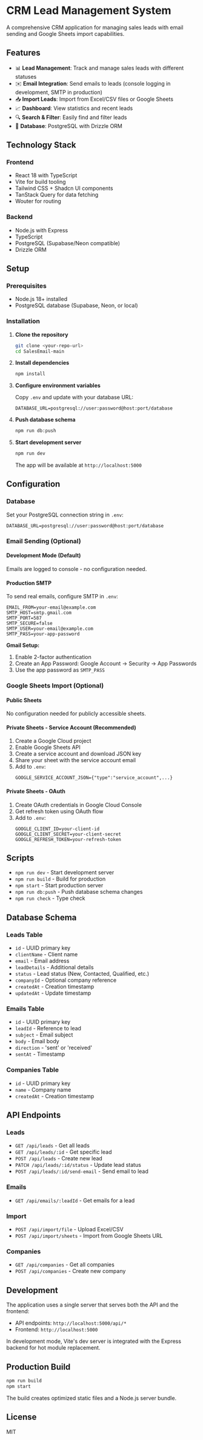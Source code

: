 # CRM Lead Management System

A comprehensive CRM application for managing sales leads with email sending and Google Sheets import capabilities.

## Features

- 📊 **Lead Management**: Track and manage sales leads with different statuses
- ✉️ **Email Integration**: Send emails to leads (console logging in development, SMTP in production)
- 📥 **Import Leads**: Import from Excel/CSV files or Google Sheets
- 📈 **Dashboard**: View statistics and recent leads
- 🔍 **Search & Filter**: Easily find and filter leads
- 💾 **Database**: PostgreSQL with Drizzle ORM

## Technology Stack

### Frontend
- React 18 with TypeScript
- Vite for build tooling
- Tailwind CSS + Shadcn UI components
- TanStack Query for data fetching
- Wouter for routing

### Backend
- Node.js with Express
- TypeScript
- PostgreSQL (Supabase/Neon compatible)
- Drizzle ORM

## Setup

### Prerequisites
- Node.js 18+ installed
- PostgreSQL database (Supabase, Neon, or local)

### Installation

1. **Clone the repository**
   ```bash
   git clone <your-repo-url>
   cd SalesEmail-main
   ```

2. **Install dependencies**
   ```bash
   npm install
   ```

3. **Configure environment variables**
   
   Copy `.env` and update with your database URL:
   ```env
   DATABASE_URL=postgresql://user:password@host:port/database
   ```

4. **Push database schema**
   ```bash
   npm run db:push
   ```

5. **Start development server**
   ```bash
   npm run dev
   ```
   
   The app will be available at `http://localhost:5000`

## Configuration

### Database
Set your PostgreSQL connection string in `.env`:
```env
DATABASE_URL=postgresql://user:password@host:port/database
```

### Email Sending (Optional)

#### Development Mode (Default)
Emails are logged to console - no configuration needed.

#### Production SMTP
To send real emails, configure SMTP in `.env`:
```env
EMAIL_FROM=your-email@example.com
SMTP_HOST=smtp.gmail.com
SMTP_PORT=587
SMTP_SECURE=false
SMTP_USER=your-email@example.com
SMTP_PASS=your-app-password
```

**Gmail Setup:**
1. Enable 2-factor authentication
2. Create an App Password: Google Account → Security → App Passwords
3. Use the app password as `SMTP_PASS`

### Google Sheets Import (Optional)

#### Public Sheets
No configuration needed for publicly accessible sheets.

#### Private Sheets - Service Account (Recommended)
1. Create a Google Cloud project
2. Enable Google Sheets API
3. Create a service account and download JSON key
4. Share your sheet with the service account email
5. Add to `.env`:
   ```env
   GOOGLE_SERVICE_ACCOUNT_JSON={"type":"service_account",...}
   ```

#### Private Sheets - OAuth
1. Create OAuth credentials in Google Cloud Console
2. Get refresh token using OAuth flow
3. Add to `.env`:
   ```env
   GOOGLE_CLIENT_ID=your-client-id
   GOOGLE_CLIENT_SECRET=your-client-secret
   GOOGLE_REFRESH_TOKEN=your-refresh-token
   ```

## Scripts

- `npm run dev` - Start development server
- `npm run build` - Build for production
- `npm start` - Start production server
- `npm run db:push` - Push database schema changes
- `npm run check` - Type check

## Database Schema

### Leads Table
- `id` - UUID primary key
- `clientName` - Client name
- `email` - Email address
- `leadDetails` - Additional details
- `status` - Lead status (New, Contacted, Qualified, etc.)
- `companyId` - Optional company reference
- `createdAt` - Creation timestamp
- `updatedAt` - Update timestamp

### Emails Table
- `id` - UUID primary key
- `leadId` - Reference to lead
- `subject` - Email subject
- `body` - Email body
- `direction` - 'sent' or 'received'
- `sentAt` - Timestamp

### Companies Table
- `id` - UUID primary key
- `name` - Company name
- `createdAt` - Creation timestamp

## API Endpoints

### Leads
- `GET /api/leads` - Get all leads
- `GET /api/leads/:id` - Get specific lead
- `POST /api/leads` - Create new lead
- `PATCH /api/leads/:id/status` - Update lead status
- `POST /api/leads/:id/send-email` - Send email to lead

### Emails
- `GET /api/emails/:leadId` - Get emails for a lead

### Import
- `POST /api/import/file` - Upload Excel/CSV
- `POST /api/import/sheets` - Import from Google Sheets URL

### Companies
- `GET /api/companies` - Get all companies
- `POST /api/companies` - Create new company

## Development

The application uses a single server that serves both the API and the frontend:
- API endpoints: `http://localhost:5000/api/*`
- Frontend: `http://localhost:5000`

In development mode, Vite's dev server is integrated with the Express backend for hot module replacement.

## Production Build

```bash
npm run build
npm start
```

The build creates optimized static files and a Node.js server bundle.

## License

MIT
